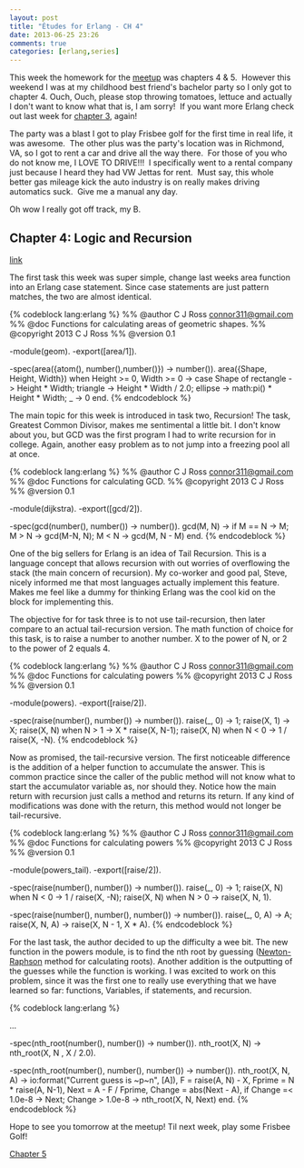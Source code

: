 ```yaml
---
layout: post
title: "Études for Erlang - CH 4"
date: 2013-06-25 23:26
comments: true
categories: [erlang,series]
---
```

This week the homework for the <a href="http://www.meetup.com/Erlang-NYC/events/123394132/" target="_blank">meetup</a> was chapters 4 &amp; 5.  However this weekend I was at my childhood best friend's bachelor party so I only got to chapter 4. Ouch, Ouch, please stop throwing tomatoes, lettuce and actually I don't want to know what that is, I am sorry!  If you want more Erlang check out last week for [chapter 3](/2013/06/16/etudes-for-erlang-ch-3/), again!

The party was a blast I got to play Frisbee golf for the first time in real life, it was awesome.  The other plus was the party's location was in Richmond, VA, so I got to rent a car and drive all the way there.  For those of you who do not know me, I LOVE TO DRIVE!!!  I specifically went to a rental company just because I heard they had VW Jettas for rent.  Must say, this whole better gas mileage kick the auto industry is on really makes driving automatics suck.  Give me a manual any day.

Oh wow I really got off track, my B.<!--more-->
<h2>Chapter 4: Logic and Recursion</h2>
<a href="http://chimera.labs.oreilly.com/books/1234000000726/ch04.html" target="_blank">link</a>

The first task this week was super simple, change last weeks area function into an Erlang case statement.  Since case statements are just pattern matches, the two are almost identical.

{% codeblock lang:erlang %}
%% @author C J Ross <connor311@gmail.com>
%% @doc Functions for calculating areas of geometric shapes.
%% @copyright 2013 C J Ross
%% @version 0.1

-module(geom).
-export([area/1]).

-spec(area({atom(), number(),number()}) -> number()).
area({Shape, Height, Width}) when Height >= 0, Width >= 0 ->
	case Shape of
		rectangle  ->
			Height * Width;
		triangle ->
			Height * Width / 2.0;
		ellipse ->
			math:pi() * Height * Width;
		_ ->
			0
	end.
{% endcodeblock %}

The main topic for this week is introduced in task two, Recursion!  The task, Greatest Common Divisor, makes me sentimental a little bit. I don't know about you, but GCD was the first program I had to write recursion for in college.  Again, another easy problem as to not jump into a freezing pool all at once.

{% codeblock lang:erlang %}
%% @author C J Ross <connor311@gmail.com>
%% @doc Functions for calculating GCD.
%% @copyright 2013 C J Ross
%% @version 0.1

-module(dijkstra).
-export([gcd/2]).

-spec(gcd(number(), number()) -> number()).
gcd(M, N) ->
	if M == N -> M;
	   M > N -> gcd(M-N, N);
	   M < N -> gcd(M, N - M)
	end.
{% endcodeblock %}

One of the big sellers for Erlang is an idea of Tail Recursion. This is a language concept that allows recursion with out worries of overflowing the stack (the main concern of recursion).  My co-worker and good pal, Steve, nicely informed me that most languages actually implement this feature.  Makes me feel like a dummy for thinking Erlang was the cool kid on the block for implementing this.  


The objective for for task three is to not use tail-recursion, then later compare to an actual tail-recursion version. The math function of choice for this task, is to raise a number to another number. X to the power of N, or 2 to the power of 2 equals 4.

{% codeblock lang:erlang %}
%% @author C J Ross <connor311@gmail.com>
%% @doc Functions for calculating powers
%% @copyright 2013 C J Ross
%% @version 0.1

-module(powers).
-export([raise/2]).

-spec(raise(number(), number()) -> number()).
raise(_, 0) ->
	1;
raise(X, 1) ->
	X;
raise(X, N) when N > 1 ->
	X * raise(X, N-1);
raise(X, N) when N < 0 ->
	1 / raise(X, -N).
{% endcodeblock %}

Now as promised, the tail-recursive version.  The first noticeable difference is the addition of a helper function to accumulate the answer. This is common practice since the caller of the public method will not know what to start the accumulator variable as, nor should they.  Notice how the main return with recursion just calls a method and returns its return.  If any kind of modifications was done with the return, this method would not longer be tail-recursive.

{% codeblock lang:erlang %}
%% @author C J Ross <connor311@gmail.com>
%% @doc Functions for calculating powers
%% @copyright 2013 C J Ross
%% @version 0.1

-module(powers_tail).
-export([raise/2]).

-spec(raise(number(), number()) -> number()).
raise(_, 0) ->
	1;
raise(X, N) when N < 0 ->
	1 / raise(X, -N);
raise(X, N) when N > 0 ->
	raise(X, N, 1).

-spec(raise(number(), number(), number()) -> number()).
raise(_, 0, A) ->
	A;
raise(X, N, A) ->
	raise(X, N - 1, X * A).
{% endcodeblock %}

For the last task, the author decided to up the difficulty a wee bit.  The new function in the powers module, is to find the nth root by guessing (<a href="http://en.wikipedia.org/wiki/Newton%27s_method" target="_blank">Newton-Raphson</a> method for calculating roots).  Another addition is the outputting of the guesses while the function is working.  I was excited to work on this problem, since it was the first one to really use everything that we have learned so far: functions, Variables, if statements, and recursion.

{% codeblock lang:erlang %}

...

-spec(nth_root(number(), number()) -> number()).
nth_root(X, N) ->
	nth_root(X, N , X / 2.0).

-spec(nth_root(number(), number(), number()) -> number()).
nth_root(X, N, A) ->
	io:format("Current guess is ~p~n", [A]),
	F = raise(A, N) - X,
	Fprime = N * raise(A, N-1),
	Next = A - F / Fprime,
	Change = abs(Next - A),
	if Change =< 1.0e-8 -> Next;
	   Change > 1.0e-8 -> nth_root(X, N, Next)
    end.
{% endcodeblock %}

Hope to see you tomorrow at the meetup!  Til next week, play some Frisbee Golf!

[Chapter 5](/2013/07/08/etudes-for-erlang-ch-5)